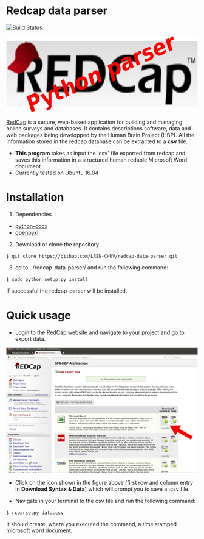 # Redcap data parser

[![Build Status](https://travis-ci.org/LREN-CHUV/hbp-parser.svg?branch=master)](https://travis-ci.org/LREN-CHUV/hbp-parser)

<img src="docs/redcap_logo.png" width="600" height="200" />

[RedCap](https://lren.chuv.ch/redcap/) is a secure, web-based application for building and managing online surveys and databases.
It contains descriptions software, data and web packages being developped by the Human Brain Project (HBP). All the information stored in the redcap database can be extracted to a **csv** file. 

* **This program** takes as input the 'csv' file exported from redcap and saves this information in a structured human redable Microsoft Word document.
* Currently tested on Ubuntu 16.04

# Installation

1. Dependencies

* [python-docx](https://python-docx.readthedocs.io/en/latest/)
* [openpyxl](https://openpyxl.readthedocs.io/en/default/)

2. Download or clone the repository.

```
$ git clone https://github.com/LREN-CHUV/redcap-data-parser.git
```

3. cd to ../redcap-data-parser/ and run the following command:

```
$ sudo python setup.py install
```
If successful the redcap-parser will be installed. 


# Quick usage

* Login to the [RedCap](https://lren.chuv.ch/redcap/)  website and navigate to your project and go to export data. 

![alt text](docs/redcap-website.png "The redcap website")

* Click on the icon shown in the figure above (first row and column entry in **Download Syntax & Data**) which 
   will prompt you to save a .csv file.

* Navigate in your terminal to the csv file and run the following command:

```
$ rcparse.py data.csv 
```
It should create, where you executed the command, a time stamped microsoft word document.




